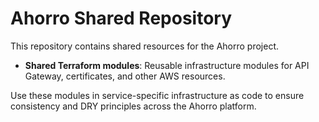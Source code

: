 # Ahorro Shared Repository

This repository contains shared resources for the Ahorro project.

- **Shared Terraform modules**: Reusable infrastructure modules for API Gateway, certificates, and other AWS resources.

Use these modules in service-specific infrastructure as code to ensure consistency and DRY principles across the Ahorro platform.
